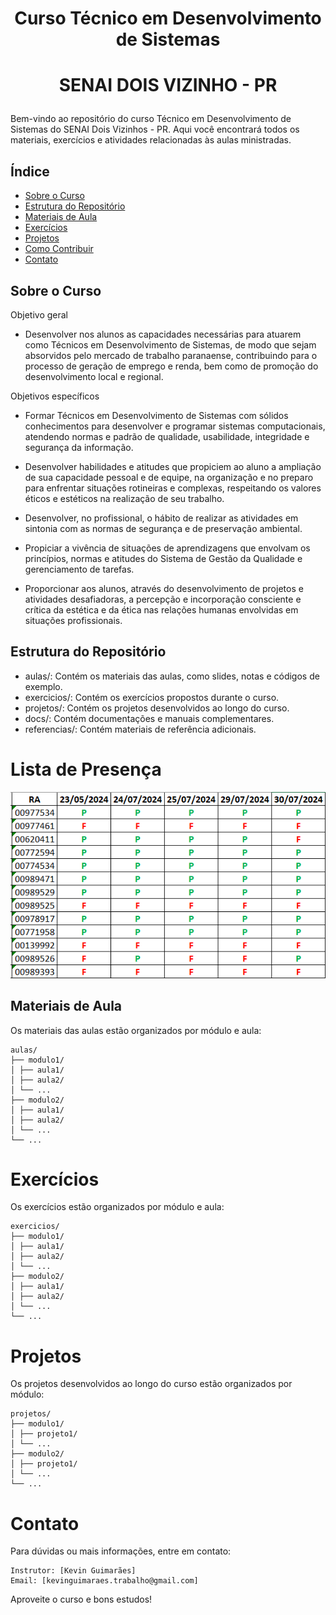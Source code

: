 # <p align="center"> Curso Técnico em Desenvolvimento de Sistemas</p> 
# <p align="center">SENAI DOIS VIZINHO - PR</p>

Bem-vindo ao repositório do curso Técnico em Desenvolvimento de Sistemas do SENAI Dois Vizinhos - PR. Aqui você encontrará todos os materiais, exercícios e atividades relacionadas às aulas ministradas.

## Índice

- [Sobre o Curso](#sobre-o-curso)
- [Estrutura do Repositório](#estrutura-do-repositório)
- [Materiais de Aula](#materiais-de-aula)
- [Exercícios](#exercícios)
- [Projetos](#projetos)
- [Como Contribuir](#como-contribuir)
- [Contato](#contato)

## Sobre o Curso

Objetivo geral

- Desenvolver nos alunos as capacidades necessárias para atuarem como Técnicos em Desenvolvimento de Sistemas, de modo que sejam absorvidos pelo mercado de trabalho paranaense, contribuindo para o processo de geração de emprego e renda, bem como de promoção do desenvolvimento local e regional.

Objetivos específicos

- Formar Técnicos em Desenvolvimento de Sistemas com sólidos conhecimentos para desenvolver e programar sistemas computacionais, atendendo normas e padrão de qualidade, usabilidade, integridade e segurança da informação.

- Desenvolver habilidades e atitudes que propiciem ao aluno a ampliação de sua capacidade pessoal e de equipe, na organização e no preparo para enfrentar situações rotineiras e complexas, respeitando os valores éticos e estéticos na realização de seu trabalho.

- Desenvolver, no profissional, o hábito de realizar as atividades em sintonia com as normas de segurança e de preservação ambiental.

- Propiciar a vivência de situações de aprendizagens que envolvam os princípios, normas e atitudes do Sistema de Gestão da Qualidade e gerenciamento de tarefas.

- Proporcionar aos alunos, através do desenvolvimento de projetos e atividades desafiadoras, a percepção e incorporação consciente e crítica da estética e da ética nas relações humanas envolvidas em situações profissionais.

## Estrutura do Repositório

- aulas/: Contém os materiais das aulas, como slides, notas e códigos de exemplo.
- exercicios/: Contém os exercícios propostos durante o curso.
- projetos/: Contém os projetos desenvolvidos ao longo do curso.
- docs/: Contém documentações e manuais complementares.
- referencias/: Contém materiais de referência adicionais.

# Lista de Presença

![Lista de Presença](imagens/lista_presenca.png)

## Materiais de Aula

Os materiais das aulas estão organizados por módulo e aula:

```
aulas/
├── modulo1/
│ ├── aula1/
│ ├── aula2/
│ └── ...
├── modulo2/
│ ├── aula1/
│ ├── aula2/
│ └── ...
└── ...
```

# Exercícios

Os exercícios estão organizados por módulo e aula:

```
exercicios/
├── modulo1/
│ ├── aula1/
│ ├── aula2/
│ └── ...
├── modulo2/
│ ├── aula1/
│ ├── aula2/
│ └── ...
└── ...
```

# Projetos

Os projetos desenvolvidos ao longo do curso estão organizados por módulo:

```
projetos/
├── modulo1/
│ ├── projeto1/
│ └── ...
├── modulo2/
│ ├── projeto1/
│ └── ...
└── ...
```

# Contato

Para dúvidas ou mais informações, entre em contato:

    Instrutor: [Kevin Guimarães]
    Email: [kevinguimaraes.trabalho@gmail.com]

Aproveite o curso e bons estudos!